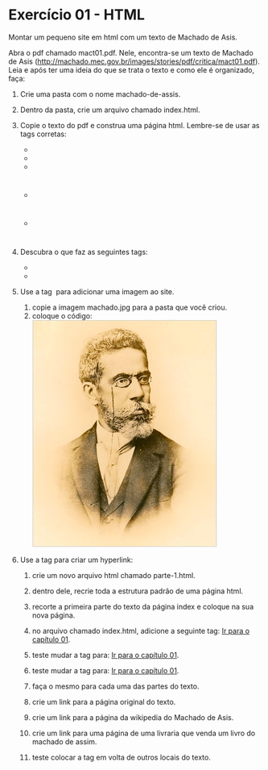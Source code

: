 # Exercício 01 - HTML

Montar um pequeno site em html com um texto de Machado de Asis.

Abra o pdf chamado mact01.pdf. Nele, encontra-se um texto de Machado de Asis (http://machado.mec.gov.br/images/stories/pdf/critica/mact01.pdf). Leia e após ter uma ideia do que se trata o texto e como ele é organizado, faça:

1. Crie uma pasta com o nome machado-de-assis.
2. Dentro da pasta, crie um arquivo chamado index.html.
3. Copie o texto do pdf e construa uma página html. Lembre-se de usar as tags corretas:
	* <html></html>
	* <head></head>
	* <body></body>
	* <h1></h1>
	* <h2></h2>
4. Descubra o que faz as seguintes tags:
	* <br/>
	* <b></b>

5. Use a tag <img/> para adicionar uma imagem ao site.
	1. copie a imagem machado.jpg para a pasta que você criou.
	2. coloque o código: <img src="machado.jpg"/>

6. Use a tag <a></a> para criar um hyperlink:
	1. crie um novo arquivo html chamado parte-1.html.
	2. dentro dele, recrie toda a estrutura padrão de uma página html.
	3. recorte a primeira parte do texto da página index e coloque na sua nova página.
	4. no arquivo chamado index.html, adicione a seguinte tag: 
		<a href="parte-1.html">Ir para o capítulo 01</a>.

	5. teste mudar a tag para: <a href="parte-1.html" target="_blank">Ir para o capítulo 01</a>.
	6. teste mudar a tag para: <a href="parte-1.html" target="_self">Ir para o capítulo 01</a>.
	7. faça o mesmo para cada uma das partes do texto.
	8. crie um link para a página original do texto.
	9. crie um link para a página da wikipedia do Machado de Asis.
	10. crie um link para uma página de uma livraria que venda um livro do machado de assim.
	11. teste colocar a tag <a></a> em volta de outros locais do texto.